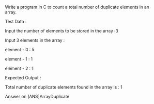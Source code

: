 Write a program in C to count a total number of duplicate elements in an array.

Test Data :

Input the number of elements to be stored in the array :3

Input 3 elements in the array :

element - 0 : 5

element - 1 : 1

element - 2 : 1

Expected Output :

Total number of duplicate elements found in the array is : 1


Answer on [ANS]ArrayDuplicate
